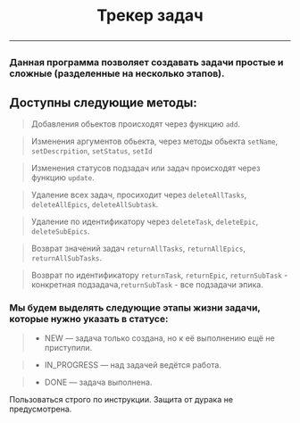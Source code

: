 

#  <center>Трекер задач  </center><hr>
### Данная программа позволяет создавать задачи простые и сложные (разделенные на несколько этапов).

 
## Доступны следующие методы:
>Добавления обьектов происходят через функцию `add`.  

>Изменения аргументов обьекта, через методы обьекта `setName`, `setDescrpition`, `setStatus`, `setId`  

>Изменения статусов подзадач или задач происходят через функцию `update`.   

>Удаление всех задач, просиходит через `deleteAllTasks`, `deleteAllEpics`, `deleteAllSubtask`.  

>Удаление по идентификатору через `deleteTask`, `deleteEpic`, `deleteSubEpics`.  

>Возврат значений задач `returnAllTasks`, `returnAllEpics`, `returnAllSubTasks`.  

>Возврат по идентификатору `returnTask`, `returnEpic`, `returnSubTask` - конкретная подзадача,`returnSubTask` - все подзадачи эпика.  

### Мы будем выделять следующие этапы жизни задачи, которые нужно указать в статусе:
>* NEW — задача только создана, но к её выполнению ещё не приступили.

>* IN_PROGRESS — над задачей ведётся работа.

>* DONE — задача выполнена.  

Пользоваться строго по инструкции. Защита от дурака не предусмотрена.